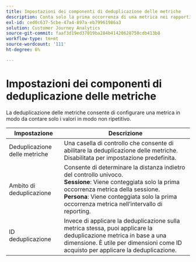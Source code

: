 ```yaml
---
title: Impostazioni dei componenti di deduplicazione delle metriche
description: Conta solo la prima occorrenza di una metrica nei rapporti.
exl-id: ced0c637-5cbe-47a4-897a-eb79961986a3
solution: Customer Journey Analytics
source-git-commit: faaf3d19ed37019ba284b41420628750cdb413b8
workflow-type: tm+mt
source-wordcount: '111'
ht-degree: 6%

---
```


# Impostazioni dei componenti di deduplicazione delle metriche

La deduplicazione delle metriche consente di configurare una metrica in modo da contare solo i valori in modo non ripetitivo.

| Impostazione | Descrizione |
| --- | --- |
| Deduplicazione delle metriche | Una casella di controllo che consente di abilitare la deduplicazione delle metriche. Disabilitata per impostazione predefinita. |
| Ambito di deduplicazione | Consente di determinare la distanza indietro del controllo univoco.<br>**Sessione**: Viene conteggiata solo la prima occorrenza metrica della sessione.<br>**Persona**: Viene conteggiata solo la prima occorrenza metrica nell’intervallo di reporting. |
| ID deduplicazione | Invece di applicare la deduplicazione sulla metrica stessa, puoi applicare la deduplicazione metrica in base a una dimensione. È utile per dimensioni come ID acquisto per applicare la deduplicazione. |
